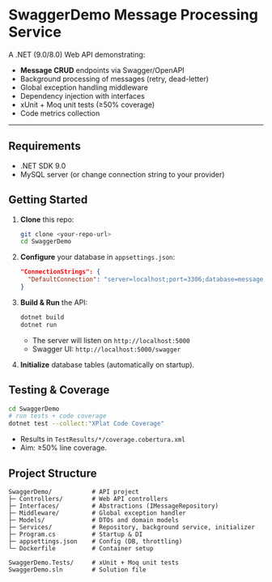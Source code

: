 # SwaggerDemo Message Processing Service

A .NET (9.0/8.0) Web API demonstrating:

* **Message CRUD** endpoints via Swagger/OpenAPI
* Background processing of messages (retry, dead-letter)
* Global exception handling middleware
* Dependency injection with interfaces
* xUnit + Moq unit tests (≥50% coverage)
* Code metrics collection

---

## Requirements

* .NET SDK 9.0
* MySQL server (or change connection string to your provider)

## Getting Started

1. **Clone** this repo:

   ```bash
   git clone <your-repo-url>
   cd SwaggerDemo
   ```

2. **Configure** your database in `appsettings.json`:

   ```json
   "ConnectionStrings": {
     "DefaultConnection": "server=localhost;port=3306;database=message_processor;user=root;password=***"
   }
   ```

3. **Build & Run** the API:

   ```bash
   dotnet build
   dotnet run
   ```

   * The server will listen on `http://localhost:5000`
   * Swagger UI: `http://localhost:5000/swagger`

4. **Initialize** database tables (automatically on startup).

## Testing & Coverage

```bash
cd SwaggerDemo
# run tests + code coverage
dotnet test --collect:"XPlat Code Coverage"
```

* Results in `TestResults/*/coverage.cobertura.xml`
* Aim: ≥50% line coverage.


## Project Structure

```
SwaggerDemo/           # API project
├─ Controllers/        # Web API controllers
├─ Interfaces/         # Abstractions (IMessageRepository)
├─ Middleware/         # Global exception handler
├─ Models/             # DTOs and domain models
├─ Services/           # Repository, background service, initializer
├─ Program.cs          # Startup & DI
├─ appsettings.json    # Config (DB, throttling)
└─ Dockerfile          # Container setup

SwaggerDemo.Tests/     # xUnit + Moq unit tests
SwaggerDemo.sln        # Solution file


